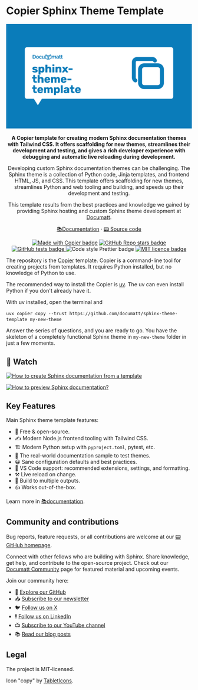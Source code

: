 # Copier Sphinx Theme Template

<div align="center">

<a href="https://documatt.com/sphinx-theme-template">
    <img src="https://github.com/documatt/sphinx-theme-template/blob/main/hero.png?raw=true" alt="Project hero image">
</a>

<!-- overview -->

<p><strong>A Copier template for creating modern Sphinx documentation themes with Tailwind CSS. It offers scaffolding for new themes, streamlines their development and testing, and gives a rich developer experience with debugging and automatic live reloading during development.</strong></p>

<p>Developing custom Sphinx documentation themes can be challenging. The  Sphinx theme is a collection of Python code, Jinja templates, and frontend HTML, JS, and CSS. This template offers scaffolding for new themes, streamlines Python and web tooling and building, and speeds up their development and testing.</p>

<p>This template results from the best practices and knowledge we gained by providing Sphinx hosting and custom Sphinx theme development at <a href="https://documatt.com">Documatt</a>.</p>

<!-- .overview -->

<p>
    <a href="https://documatt.com/sphinx-theme-template">📚Documentation</a> ·
    <a href="https://github.com/documatt/sphinx-theme-template">📟 Source code</a>
</p>

<p>
    <a href="https://github.com/copier-org/copier"><img src="https://img.shields.io/endpoint?url=https://raw.githubusercontent.com/copier-org/copier/master/img/badge/badge-grayscale-inverted-border-orange.json&labelColor=097cba&color=163B36" alt="Made with Copier badge"/></a>
    <a href="https://github.com/documatt/sphinx-theme-template">
        <img src="https://img.shields.io/github/stars/documatt/sphinx-theme-template?style=flat&logo=github&labelColor=097cba&color=163B36" alt="GitHub Repo stars badge">
    </a>
    <a href="https://github.com/documatt/sphinx-theme-template/actions/workflows/test.yaml">
        <img src="https://github.com/documatt/sphinx-theme-template/actions/workflows/test.yaml/badge.svg" alt="GitHub tests badge">
    </a>
    <img src="https://img.shields.io/badge/codestyle-Prettier-blue?labelColor=097cba&color=163B36" alt="Code style Prettier badge">
    <a href="https://raw.githubusercontent.com/documatt/sphinx-theme-template/refs/heads/main/LICENSE">
        <img src="https://img.shields.io/badge/license-MIT-blue?labelColor=097cba&color=163B36" alt="MIT licence badge">
    </a>
</p>

</div>

<!-- Very short intro -->

The repository is the [Copier](https://copier.readthedocs.io) template. Copier is a command-line tool for creating projects from templates. It requires Python installed, but no knowledge of Python to use.

The recommended way to install the Copier is [uv](https://docs.astral.sh/uv/). The uv can even install Python if you don't already have it.

With uv installed, open the terminal and

```
uvx copier copy --trust https://github.com/documatt/sphinx-theme-template my-new-theme
```

Answer the series of questions, and you are ready to go. You have the skeleton of a completely functional Sphinx theme in `my-new-theme` folder in just a few moments.

## 🍿 Watch

<!-- Link created with https://githubvideo.com -->

[![How to create Sphinx documentation from a template](http://i.ytimg.com/vi/SvtTbJW7KLg/hqdefault.jpg)](https://www.youtube.com/watch?v=SvtTbJW7KLg)

[![How to preview Sphinx documentation?](http://i.ytimg.com/vi/tVKpPXw5deg/hqdefault.jpg)](https://www.youtube.com/watch?v=tVKpPXw5deg)

## Key Features

<!-- features -->

Main Sphinx theme template features:

- 💯 Free & open-source.
- ✍️ Modern Node.js frontend tooling with Tailwind CSS.
- 🏗️ Modern Python setup with `pyproject.toml`, pytest, etc.
- 📒 The real-world documentation sample to test themes.
- 😀 Sane configuration defaults and best practices.
- 🎨 VS Code support: recommended extensions, settings, and formatting.
- ⚒️ Live reload on change.
- 💾 Build to multiple outputs.
- 👍 Works out-of-the-box.

<!-- .features -->

Learn more in [📚documentation](https://documatt.com/sphinx-theme-template).

## Community and contributions

Bug reports, feature requests, or all contributions are welcome at our [📟 GitHub homepage](https://github.com/documatt/sphinx-theme-template/).

Connect with other fellows who are building with Sphinx. Share knowledge, get help, and contribute to the open-source project. Check out our [Documatt Community](https://documatt.com/community) page for featured material and upcoming events.

Join our community here:

- 🌟 [Explore our GitHub](https://github.com/documatt)
- 📥 [Subscribe to our newsletter](https://documatt.com/newsletter-signup/)
- 🐦 [Follow us on X](https://x.com/documattcom)
- 🕴️ [Follow us on LinkedIn](https://www.linkedin.com/company/documattcom)
- 📺 [Subscribe to our YouTube channel](https://www.youtube.com/@Documatt)
- 📚 [Read our blog posts](https://documatt.com/blog)

## Legal

The project is MIT-licensed.

Icon "copy" by [TabletIcons](https://tablericons.com/icon/copy).
